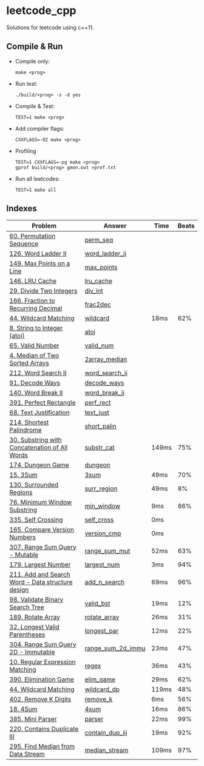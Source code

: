 # leetcode_cpp

Solutions for leetcode using c++11.

## Compile & Run

-   Compile only:

    `make <prog>`

-   Run test:

    `./build/<prog> -s -d yes`

-   Compile & Test:

    `TEST=1 make <prog>`

-   Add compiler flags:

    `CXXFLAGS=-O2 make <prog>`

-   Profiling

    ```
    TEST=1 CXXFLAGS=-pg make <prog>
    gprof build/<prog> gmon.out >prof.txt
    ```

-   Run all leetcodes:

    `TEST=1 make all`

## Indexes

| Problem                                                                                                                        | Answer                                           |  Time | Beats |
|--------------------------------------------------------------------------------------------------------------------------------|--------------------------------------------------|-------|-------|
| [60. Permutation Sequence](<https://leetcode.com/problems/permutation-sequence/>)                                              | [perm_seq](<src/perm_seq.cpp>)                   |       |       |
| [126. Word Ladder II](<https://leetcode.com/problems/word-ladder-ii/>)                                                         | [word_ladder_ii](<src/word_ladder_ii.cpp>)       |       |       |
| [149. Max Points on a Line](<https://leetcode.com/problems/max-points-on-a-line/>)                                             | [max_points](<src/max_points.cpp>)               |       |       |
| [146. LRU Cache](<https://leetcode.com/problems/lru-cache/>)                                                                   | [lru_cache](<src/lru_cache.cpp>)                 |       |       |
| [29. Divide Two Integers](<https://leetcode.com/problems/divide-two-integers/>)                                                | [div_int](<src/div_int.cpp>)                     |       |       |
| [166. Fraction to Recurring Decimal](<https://leetcode.com/problems/fraction-to-recurring-decimal/>)                           | [frac2dec](<src/frac2dec.cpp>)                   |       |       |
| [44. Wildcard Matching](<https://leetcode.com/problems/wildcard-matching/>)                                                    | [wildcard](<src/wildcard.cpp>)                   |  18ms |   62% |
| [8. String to Integer (atoi)](<https://leetcode.com/problems/string-to-integer-atoi/>)                                         | [atoi](<src/atoi.cpp>)                           |       |       |
| [65. Valid Number](<https://leetcode.com/problems/valid-number/>)                                                              | [valid_num](<src/valid_num.cpp>)                 |       |       |
| [4. Median of Two Sorted Arrays](<https://leetcode.com/problems/median-of-two-sorted-arrays/>)                                 | [2array_median](<src/2array_median.cpp>)         |       |       |
| [212. Word Search II](<https://leetcode.com/problems/word-search-ii/>)                                                         | [word_search_ii](<src/word_search_ii.cpp>)       |       |       |
| [91. Decode Ways](<https://leetcode.com/problems/decode-ways/>)                                                                | [decode_ways](<src/decode_ways.cpp>)             |       |       |
| [140. Word Break II](<https://leetcode.com/problems/word-break-ii/>)                                                           | [word_break_ii](<src/word_break_ii.cpp>)         |       |       |
| [391. Perfect Rectangle](<https://leetcode.com/problems/perfect-rectangle/>)                                                   | [perf_rect](<src/perf_rect.cpp>)                 |       |       |
| [68. Text Justification](<https://leetcode.com/problems/text-justification/>)                                                  | [text_just](<src/text_just.cpp>)                 |       |       |
| [214. Shortest Palindrome](<https://leetcode.com/problems/shortest-palindrome/>)                                               | [short_palin](<src/short_palin.cpp>)             |       |       |
| [30. Substring with Concatenation of All Words](<https://leetcode.com/problems/substring-with-concatenation-of-all-words/>)    | [substr_cat](<src/substr_cat.cpp>)               | 149ms |   75% |
| [174. Dungeon Game](<https://leetcode.com/problems/dungeon-game/>)                                                             | [dungeon](<src/dungeon.cpp>)                     |       |       |
| [15. 3Sum](<https://leetcode.com/problems/3sum/>)                                                                              | [3sum](<src/3sum.cpp>)                           |  49ms |   70% |
| [130. Surrounded Regions](<https://leetcode.com/problems/surrounded-regions/>)                                                 | [surr_region](<src/surr_region.cpp>)             |  49ms |    8% |
| [76. Minimum Window Substring](<https://leetcode.com/problems/minimum-window-substring/>)                                      | [min_window](<src/min_window.cpp>)               |   9ms |   86% |
| [335. Self Crossing](<https://leetcode.com/problems/self-crossing/>)                                                           | [self_cross](<src/self_cross.cpp>)               |   0ms |       |
| [165. Compare Version Numbers](<https://leetcode.com/problems/compare-version-numbers/>)                                       | [version_cmp](<src/version_cmp.cpp>)             |   0ms |       |
| [307. Range Sum Query - Mutable](<https://leetcode.com/problems/range-sum-query-mutable/>)                                     | [range_sum_mut](<src/range_sum_mut.cpp>)         |  52ms |   63% |
| [179. Largest Number](<https://leetcode.com/problems/largest-number/>)                                                         | [largest_num](<src/largest_num.cpp>)             |   3ms |   94% |
| [211. Add and Search Word - Data structure design](<https://leetcode.com/problems/add-and-search-word-data-structure-design/>) | [add_n_search](<src/add_n_search.cpp>)           |  69ms |   96% |
| [98. Validate Binary Search Tree](<https://leetcode.com/problems/validate-binary-search-tree/>)                                | [valid_bst](<src/valid_bst.cpp>)                 |  19ms |   12% |
| [189. Rotate Array](<https://leetcode.com/problems/rotate-array/>)                                                             | [rotate_array](<src/rotate_array.cpp>)           |  26ms |   31% |
| [32. Longest Valid Parentheses](<https://leetcode.com/problems/longest-valid-parentheses/>)                                    | [longest_par](<src/longest_par.cpp>)             |  12ms |   22% |
| [304. Range Sum Query 2D - Immutable](<https://leetcode.com/problems/range-sum-query-2d-immutable/>)                           | [range_sum_2d_immu](<src/range_sum_2d_immu.cpp>) |  23ms |   47% |
| [10. Regular Expression Matching](<https://leetcode.com/problems/regular-expression-matching/>)                                | [regex](<src/regex.cpp>)                         |  36ms |   43% |
| [390. Elimination Game](<https://leetcode.com/problems/elimination-game/>)                                                     | [elim_game](<src/elim_game.cpp>)                 |  29ms |   62% |
| [44. Wildcard Matching](<https://leetcode.com/problems/wildcard-matching/>)                                                    | [wildcard_dp](<src/wildcard_dp.cpp>)             | 119ms |   48% |
| [402. Remove K Digits](<https://leetcode.com/problems/remove-k-digits/>)                                                       | [remove_k](<src/remove_k.cpp>)                   |   6ms |   56% |
| [18. 4Sum](<https://leetcode.com/problems/4sum/>)                                                                              | [4sum](<src/4sum.cpp>)                           |  16ms |   86% |
| [385. Mini Parser](<https://leetcode.com/problems/mini-parser/>)                                                               | [parser](<src/parser.cpp>)                       |  22ms |   99% |
| [220. Contains Duplicate III](<https://leetcode.com/problems/contains-duplicate-iii/>)                                         | [contain_dup_iii](<src/contain_dup_iii.cpp>)     |  19ms |   92% |
| [295. Find Median from Data Stream](<https://leetcode.com/problems/find-median-from-data-stream/>)                             | [median_stream](<src/median_stream.cpp>)         | 109ms |   97% |

